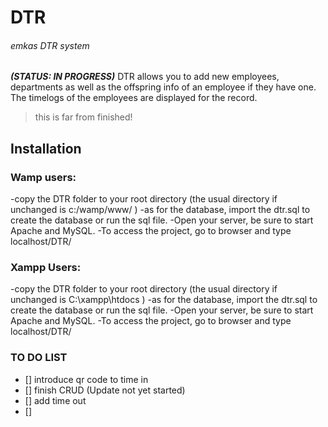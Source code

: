 # DTR
###### emkas DTR system 
***(STATUS: IN PROGRESS)*** 
DTR allows you to add new employees, departments as well as the offspring info of an employee if they have one.
The timelogs of the employees are displayed for the record.

> this is far from finished!


## Installation

### Wamp users:
-copy the DTR folder to your root directory (the usual directory if unchanged is c:/wamp/www/ )
-as for the database, import the dtr.sql to create the database or run the sql file.
-Open your server, be sure to start Apache and MySQL.
-To access the project, go to browser and type  localhost/DTR/

### Xampp Users:
-copy the DTR folder to your root directory (the usual directory if unchanged is C:\xampp\htdocs )
-as for the database, import the dtr.sql to create the database or run the sql file.
-Open your server, be sure to start Apache and MySQL.
-To access the project, go to browser and type  localhost/DTR/


### TO DO LIST
- [] introduce qr code to time in
- [] finish CRUD (Update not yet started)
- [] add time out
- []
